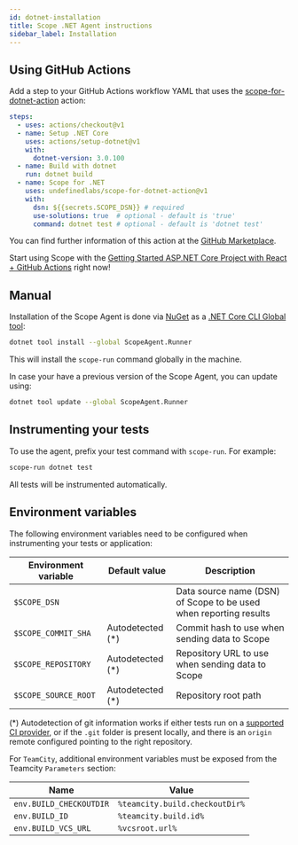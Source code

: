 ```yaml
---
id: dotnet-installation
title: Scope .NET Agent instructions
sidebar_label: Installation
---
```


## Using GitHub Actions

Add a step to your GitHub Actions workflow YAML that uses the [scope-for-dotnet-action](https://github.com/marketplace/actions/scope-for-net) action:

```yaml
steps:
  - uses: actions/checkout@v1
  - name: Setup .NET Core
    uses: actions/setup-dotnet@v1
    with:
      dotnet-version: 3.0.100
  - name: Build with dotnet
    run: dotnet build
  - name: Scope for .NET
    uses: undefinedlabs/scope-for-dotnet-action@v1
    with:
      dsn: ${{secrets.SCOPE_DSN}} # required
      use-solutions: true  # optional - default is 'true'
      command: dotnet test # optional - default is 'dotnet test'
```

You can find further information of this action at the [GitHub Marketplace](https://github.com/marketplace/actions/scope-for-net).

Start using Scope with the [Getting Started ASP.NET Core Project with React + GitHub Actions](https://github.com/scope-demo/scope-dotnet-aspnetcore-react-starter) right now!

## Manual

Installation of the Scope Agent is done via [NuGet](https://www.nuget.org/) as a [.NET Core CLI Global tool](https://docs.microsoft.com/en-us/dotnet/core/tools/global-tools):

```bash
dotnet tool install --global ScopeAgent.Runner
```

This will install the `scope-run` command globally in the machine.

In case your have a previous version of the Scope Agent, you can update using:

```bash
dotnet tool update --global ScopeAgent.Runner
```

## Instrumenting your tests

To use the agent, prefix your test command with `scope-run`. For example:

```bash
scope-run dotnet test
```

All tests will be instrumented automatically.

## Environment variables

The following environment variables need to be configured when instrumenting your tests or application:

| Environment variable  | Default value    | Description                                                |
|-----------------------|------------------|------------------------------------------------------------|
| `$SCOPE_DSN`          |                  | Data source name (DSN) of Scope to be used when reporting results |
| `$SCOPE_COMMIT_SHA`   | Autodetected (*) | Commit hash to use when sending data to Scope              |
| `$SCOPE_REPOSITORY`   | Autodetected (*) | Repository URL to use when sending data to Scope           |
| `$SCOPE_SOURCE_ROOT`  | Autodetected (*) | Repository root path                                       |

(*) Autodetection of git information works if either tests run on a [supported CI provider](dotnet-compatibility.md#ci-providers),
or if the `.git` folder is present locally, and there is an `origin` remote configured pointing to the right repository.

For `TeamCity`, additional environment variables must be exposed from the Teamcity `Parameters` section:

|          Name           |            Value               |
|-------------------------|--------------------------------|
| `env.BUILD_CHECKOUTDIR` | `%teamcity.build.checkoutDir%` |
| `env.BUILD_ID`          | `%teamcity.build.id%`          |
| `env.BUILD_VCS_URL`     | `%vcsroot.url%`                |




